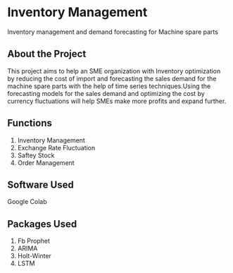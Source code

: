 # Inventory Management
Inventory management and demand forecasting for Machine spare parts

## About the Project
This project aims to help an SME organization with Inventory optimization by reducing the cost of import and forecasting the sales demand for the machine spare parts with the help of time series techniques.Using the forecasting models for the sales demand and optimizing the cost by currency fluctuations will help SMEs make more profits and expand further.

## Functions
1. Inventory Management
2. Exchange Rate Fluctuation
3. Saftey Stock
4. Order Management

## Software Used 
Google Colab

## Packages Used
1. Fb Prophet
2. ARIMA
3. Holt-Winter
4. LSTM

